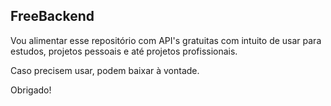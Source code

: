 ## FreeBackend

Vou alimentar esse repositório com API's gratuitas com intuito de usar para estudos, projetos pessoais e até projetos profissionais.

Caso precisem usar, podem baixar à vontade. 

Obrigado!
